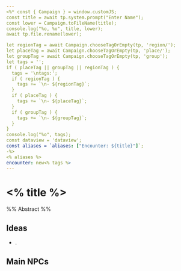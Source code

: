 ```yaml
---
<%* const { Campaign } = window.customJS;
const title = await tp.system.prompt("Enter Name");
const lower = Campaign.toFileName(title);
console.log("%o, %o", title, lower);
await tp.file.rename(lower);

let regionTag = await Campaign.chooseTagOrEmpty(tp, 'region/');
let placeTag = await Campaign.chooseTagOrEmpty(tp, 'place/');
let groupTag = await Campaign.chooseTagOrEmpty(tp, 'group');
let tags = '';
if ( placeTag || groupTag || regionTag ) {
  tags = '\ntags:';
  if ( regionTag ) {
    tags += `\n- ${regionTag}`;
  }
  if ( placeTag ) {
    tags += `\n- ${placeTag}`;
  }
  if ( groupTag ) {
    tags += `\n- ${groupTag}`;
  }
}
console.log("%o", tags);
const dataview = 'dataview';
const aliases = `aliases: ["Encounter: ${title}"]`;
-%>
<% aliases %>
encounter: new<% tags %>
---
```

# <% title %>
%% Abstract %%

## Ideas
- .

## Main NPCs
